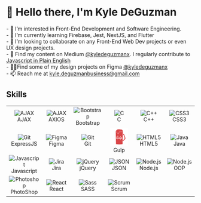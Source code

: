 <h1>👋 Hello there, I'm Kyle DeGuzman</h1>
- 👀 I’m interested in Front-End Development and Software Engineering. <br>
- 🌱 I’m currently learning Firebase, Jest, NextJS, and Flutter <br>
- 💞️ I’m looking to collaborate on any Front-End Web Dev projects or even UX design projects.  <br>
- 🔎 Find my content on  Medium <a href="https://medium.com/@kyledeguzmanx">@kyledeguzmanx</a>. I regularly contribute to <a href="https://javascript.plainenglish.io/">Javascript in Plain English </a>  <br>
- 🧑‍🎨Find some of my design projects on Figma <a href="https://www.figma.com/@kyledeguzmanx">@kyledeguzmanx</a> <br>
- 📫 Reach me at <a href="mailto:kyle.deguzmanbusiness@gmail.com">kyle.deguzmanbusiness@gmail.com</a>
<h2> Skills </h2>
<table align="center">
  <tr>
    <td align="center" width="96">
        <img src="https://miro.medium.com/max/400/1*BBYoIy6qy2jmBtOMJx7Ndw.png" width="48" height="48" alt="AJAX" title="AJAX"/>
      <br>AJAX
    </td>
    <td align="center" width="96">
        <img src="https://user-images.githubusercontent.com/8939680/57233882-20344080-6fe5-11e9-9086-d20a955bed59.png" width="48" height="48" alt="AJAX" title="AXIOS"/>
      <br>AXIOS
    </td>
     <td align="center" width="96">
        <img src="https://cdn.worldvectorlogo.com/logos/bootstrap-4.svg" width="48" height="48" alt="Bootstrap" title="Bootstrap" />
      <br>Bootstrap
    </td>
    <td align="center" width="96">
        <img src="https://upload.wikimedia.org/wikipedia/commons/thumb/1/18/C_Programming_Language.svg/1200px-C_Programming_Language.svg.png" width="48" height="48" alt="C" title="C Language"/>
      <br>C
    </td>
    <td align="center" width="96">
        <img src="https://brandslogos.com/wp-content/uploads/thumbs/c-logo-vector.svg" width="48" height="48" alt="C++" title="C++ Language"/>
      <br>C++
    </td>
    <td align="center" width="96">
        <img src="https://upload.wikimedia.org/wikipedia/commons/thumb/6/62/CSS3_logo.svg/240px-CSS3_logo.svg.png" width="48" height="48" alt="CSS3" title="Cascading Stylesheets"/>
      <br>CSS3
    </td>
  </tr>
  
  <tr>
    <td align="center" width="96">
        <img src="https://pngimage.net/wp-content/uploads/2018/05/express-js-png-5.png" width="48" height="48" alt="Git" title="Express" />
      <br>ExpressJS
    </td>
    <td align="center" width="96">
        <img src="https://seeklogo.com/images/F/figma-logo-E4E21D3AEA-seeklogo.com.png" width="48" height="48" alt="Figma" title="Figma" />
      <br>Figma
    </td>
    <td align="center" width="96">
        <img src="https://upload.wikimedia.org/wikipedia/commons/thumb/3/3f/Git_icon.svg/1200px-Git_icon.svg.png" width="48" height="48" alt="Git" title="Git Version Control System" />
      <br>Git
    </td>
    <td align="center" width="96">
        <img src="https://raw.githubusercontent.com/gulpjs/artwork/master/community/logo-2021/community.png" width="48" height="48" alt="Gulp" title="GulpJs"/>
      <br>Gulp
    </td>
      <td align="center" width="96">
        <img src="https://upload.wikimedia.org/wikipedia/commons/thumb/3/38/HTML5_Badge.svg/1024px-HTML5_Badge.svg.png" width="48" height="48" alt="HTML5" title="Semantic HTML"/>
      <br>HTML5
    </td>
    <td align="center" width="96">
        <img src="https://brandslogos.com/wp-content/uploads/images/large/java-logo-1.png" width="48" height="48" alt="Java" title="Java Language" />
      <br>Java
    </td>
  </tr>
  <tr> <!--ROW----------------------------------------------------------------------------->
    <td align="center" width="96">
        <img src="https://www.seekpng.com/png/full/80-803501_javascript-logo-logo-de-java-script-png.png" width="48" height="48" alt="Javascript" title="Javascript(ES6)"/>
      <br>Javascript
    </td>
    <td align="center" width="96">
        <img src="https://symphony.com/wp-content/uploads/2020/12/sd-integrations-logo-jira.png" width="48" height="48" alt="Jira" title="Jira Project Management"/>
      <br>Jira
    </td>
      <td align="center" width="96">
        <img src="https://logodix.com/logo/941103.png" width="48" height="48" alt="jQuery" title="jQuery" />
      <br>jQuery
    </td>
     <td align="center" width="96">
        <img src="https://cdn.iconscout.com/icon/free/png-256/json-file-1-504451.png" width="48" height="48" alt="JSON" title="JSON" />
      <br>JSON
    </td>
    <td align="center" width="96">
        <img src="https://icons-for-free.com/iconfiles/png/512/install+javascript+js+node+npm+tools+icon-1320165731324625592.png" width="48" height="48" alt="Node.js" title="Node.js" />
      <br>Node.js
    </td>
    <td align="center" width="96">
        <img src="https://i.pinimg.com/originals/45/03/98/450398f4ff10d0253602b6a6d99419ed.png" width="48" height="48" alt="Node.js" title="Object-Oriented Programming"/>
      <br>OOP
    </td>
  </tr>
  <tr>
    <td align="center" width="96">
      <img src="https://brandslogos.com/wp-content/uploads/images/large/adobe-photoshop-cs4-logo.png" width="48" height="48" alt="Photoshop" title="Adobe Photoshop">
      <br>PhotoShop
    </td>
    <td align="center" width="96">
      <img src="https://cdn4.iconfinder.com/data/icons/logos-3/600/React.js_logo-512.png" width="48" height="48" alt="React" title="React Framework">
      <br>React
    </td>
    <td align="center" width="96">
        <img src="https://cdn3.iconfinder.com/data/icons/logos-and-brands-adobe/512/288_Sass-512.png" width="48" height="48" alt="Sass" title="SASS PreProcessor"/>
      <br>SASS
    </td>
        <td align="center" width="96">
        <img src="https://pluralsight2.imgix.net/paths/images/scrum-a5c44d8364.png" width="48" height="48" alt="Scrum" title="Scrum/Agile Methodologies" />
      <br>Scrum
    </td>
  </tr>
<!---
kyledeguzmanx/kyledeguzmanx is a ✨ special ✨ repository because its `README.md` (this file) appears on your GitHub profile.
You can click the Preview link to take a look at your changes.
--->
